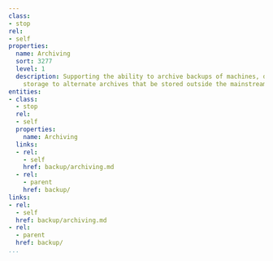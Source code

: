 ```yaml
---
class:
- stop
rel:
- self
properties:
  name: Archiving
  sort: 3277
  level: 1
  description: Supporting the ability to archive backups of machines, database, and
    storage to alternate archives that be stored outside the mainstream backup process.
entities:
- class:
  - stop
  rel:
  - self
  properties:
    name: Archiving
  links:
  - rel:
    - self
    href: backup/archiving.md
  - rel:
    - parent
    href: backup/
links:
- rel:
  - self
  href: backup/archiving.md
- rel:
  - parent
  href: backup/
...
```

